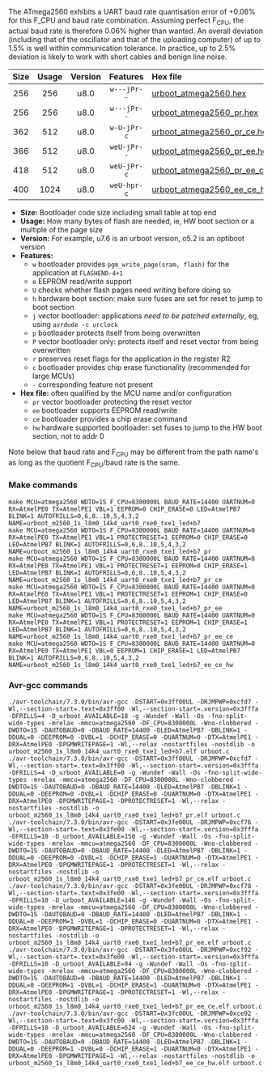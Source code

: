 The ATmega2560 exhibits a UART baud rate quantisation error of +0.06% for this F_CPU and baud rate combination. Assuming perfect F<sub>CPU</sub>, the actual baud rate is therefore 0.06% higher than wanted. An overall deviation (including that of the oscillator and that of the uploading computer) of up to 1.5% is well within communication tolerance. In practice, up to 2.5% deviation is likely to work with short cables and benign line noise.

|Size|Usage|Version|Features|Hex file|
|:-:|:-:|:-:|:-:|:--|
|256|256|u8.0|`w---jPr--`|[urboot_atmega2560.hex](https://raw.githubusercontent.com/stefanrueger/urboot.hex/main/cores/megacore/atmega2560/watchdog_1_s/internal_oscillator/8300000_hz/14400_baud/uart0_rxe0_txe1/led%2Bb7/urboot_atmega2560.hex)|
|256|256|u8.0|`w---jPr--`|[urboot_atmega2560_pr.hex](https://raw.githubusercontent.com/stefanrueger/urboot.hex/main/cores/megacore/atmega2560/watchdog_1_s/internal_oscillator/8300000_hz/14400_baud/uart0_rxe0_txe1/led%2Bb7/urboot_atmega2560_pr.hex)|
|362|512|u8.0|`w-U-jPr-c`|[urboot_atmega2560_pr_ce.hex](https://raw.githubusercontent.com/stefanrueger/urboot.hex/main/cores/megacore/atmega2560/watchdog_1_s/internal_oscillator/8300000_hz/14400_baud/uart0_rxe0_txe1/led%2Bb7/urboot_atmega2560_pr_ce.hex)|
|366|512|u8.0|`weU-jPr--`|[urboot_atmega2560_pr_ee.hex](https://raw.githubusercontent.com/stefanrueger/urboot.hex/main/cores/megacore/atmega2560/watchdog_1_s/internal_oscillator/8300000_hz/14400_baud/uart0_rxe0_txe1/led%2Bb7/urboot_atmega2560_pr_ee.hex)|
|418|512|u8.0|`weU-jPr-c`|[urboot_atmega2560_pr_ee_ce.hex](https://raw.githubusercontent.com/stefanrueger/urboot.hex/main/cores/megacore/atmega2560/watchdog_1_s/internal_oscillator/8300000_hz/14400_baud/uart0_rxe0_txe1/led%2Bb7/urboot_atmega2560_pr_ee_ce.hex)|
|400|1024|u8.0|`weU-hpr-c`|[urboot_atmega2560_ee_ce_hw.hex](https://raw.githubusercontent.com/stefanrueger/urboot.hex/main/cores/megacore/atmega2560/watchdog_1_s/internal_oscillator/8300000_hz/14400_baud/uart0_rxe0_txe1/led%2Bb7/urboot_atmega2560_ee_ce_hw.hex)|

- **Size:** Bootloader code size including small table at top end
- **Usage:** How many bytes of flash are needed, ie, HW boot section or a multiple of the page size
- **Version:** For example, u7.6 is an urboot version, o5.2 is an optiboot version
- **Features:**
  + `w` bootloader provides `pgm_write_page(sram, flash)` for the application at `FLASHEND-4+1`
  + `e` EEPROM read/write support
  + `U` checks whether flash pages need writing before doing so
  + `h` hardware boot section: make sure fuses are set for reset to jump to boot section
  + `j` vector bootloader: applications *need to be patched externally*, eg, using `avrdude -c urclock`
  + `p` bootloader protects itself from being overwritten
  + `P` vector bootloader only: protects itself and reset vector from being overwritten
  + `r` preserves reset flags for the application in the register R2
  + `c` bootloader provides chip erase functionality (recommended for large MCUs)
  + `-` corresponding feature not present
- **Hex file:** often qualified by the MCU name and/or configuration
  + `pr` vector bootloader protecting the reset vector
  + `ee` bootloader supports EEPROM read/write
  + `ce` bootloader provides a chip erase command
  + `hw` hardware supported bootloader: set fuses to jump to the HW boot section, not to addr 0


Note below that baud rate and F<sub>CPU</sub> may be different from the path name's as long as the quotient F<sub>CPU</sub>/baud rate is the same.

### Make commands
```
make MCU=atmega2560 WDTO=1S F_CPU=8300000L BAUD_RATE=14400 UARTNUM=0 RX=AtmelPE0 TX=AtmelPE1 VBL=1 EEPROM=0 CHIP_ERASE=0 LED=AtmelPB7 BLINK=1 AUTOFRILLS=0,6,8..10,5,4,3,2 NAME=urboot_m2560_1s_l8m0_14k4_uart0_rxe0_txe1_led+b7
make MCU=atmega2560 WDTO=1S F_CPU=8300000L BAUD_RATE=14400 UARTNUM=0 RX=AtmelPE0 TX=AtmelPE1 VBL=1 PROTECTRESET=1 EEPROM=0 CHIP_ERASE=0 LED=AtmelPB7 BLINK=1 AUTOFRILLS=0,6,8..10,5,4,3,2 NAME=urboot_m2560_1s_l8m0_14k4_uart0_rxe0_txe1_led+b7_pr
make MCU=atmega2560 WDTO=1S F_CPU=8300000L BAUD_RATE=14400 UARTNUM=0 RX=AtmelPE0 TX=AtmelPE1 VBL=1 PROTECTRESET=1 EEPROM=0 CHIP_ERASE=1 LED=AtmelPB7 BLINK=1 AUTOFRILLS=0,6,8..10,5,4,3,2 NAME=urboot_m2560_1s_l8m0_14k4_uart0_rxe0_txe1_led+b7_pr_ce
make MCU=atmega2560 WDTO=1S F_CPU=8300000L BAUD_RATE=14400 UARTNUM=0 RX=AtmelPE0 TX=AtmelPE1 VBL=1 PROTECTRESET=1 EEPROM=1 CHIP_ERASE=0 LED=AtmelPB7 BLINK=1 AUTOFRILLS=0,6,8..10,5,4,3,2 NAME=urboot_m2560_1s_l8m0_14k4_uart0_rxe0_txe1_led+b7_pr_ee
make MCU=atmega2560 WDTO=1S F_CPU=8300000L BAUD_RATE=14400 UARTNUM=0 RX=AtmelPE0 TX=AtmelPE1 VBL=1 PROTECTRESET=1 EEPROM=1 CHIP_ERASE=1 LED=AtmelPB7 BLINK=1 AUTOFRILLS=0,6,8..10,5,4,3,2 NAME=urboot_m2560_1s_l8m0_14k4_uart0_rxe0_txe1_led+b7_pr_ee_ce
make MCU=atmega2560 WDTO=1S F_CPU=8300000L BAUD_RATE=14400 UARTNUM=0 RX=AtmelPE0 TX=AtmelPE1 VBL=0 EEPROM=1 CHIP_ERASE=1 LED=AtmelPB7 BLINK=1 AUTOFRILLS=0,6,8..10,5,4,3,2 NAME=urboot_m2560_1s_l8m0_14k4_uart0_rxe0_txe1_led+b7_ee_ce_hw
```

### Avr-gcc commands
```
./avr-toolchain/7.3.0/bin/avr-gcc -DSTART=0x3ff00UL -DRJMPWP=0xcfd7 -Wl,--section-start=.text=0x3ff00 -Wl,--section-start=.version=0x3fffa -DFRILLS=4 -D_urboot_AVAILABLE=18 -g -Wundef -Wall -Os -fno-split-wide-types -mrelax -mmcu=atmega2560 -DF_CPU=8300000L -Wno-clobbered -DWDTO=1S -DAUTOBAUD=0 -DBAUD_RATE=14400 -DLED=AtmelPB7 -DBLINK=1 -DDUAL=0 -DEEPROM=0 -DVBL=1 -DCHIP_ERASE=0 -DUARTNUM=0 -DTX=AtmelPE1 -DRX=AtmelPE0 -DPGMWRITEPAGE=1 -Wl,--relax -nostartfiles -nostdlib -o urboot_m2560_1s_l8m0_14k4_uart0_rxe0_txe1_led+b7.elf urboot.c
./avr-toolchain/7.3.0/bin/avr-gcc -DSTART=0x3ff00UL -DRJMPWP=0xcfd7 -Wl,--section-start=.text=0x3ff00 -Wl,--section-start=.version=0x3fffa -DFRILLS=4 -D_urboot_AVAILABLE=0 -g -Wundef -Wall -Os -fno-split-wide-types -mrelax -mmcu=atmega2560 -DF_CPU=8300000L -Wno-clobbered -DWDTO=1S -DAUTOBAUD=0 -DBAUD_RATE=14400 -DLED=AtmelPB7 -DBLINK=1 -DDUAL=0 -DEEPROM=0 -DVBL=1 -DCHIP_ERASE=0 -DUARTNUM=0 -DTX=AtmelPE1 -DRX=AtmelPE0 -DPGMWRITEPAGE=1 -DPROTECTRESET=1 -Wl,--relax -nostartfiles -nostdlib -o urboot_m2560_1s_l8m0_14k4_uart0_rxe0_txe1_led+b7_pr.elf urboot.c
./avr-toolchain/7.3.0/bin/avr-gcc -DSTART=0x3fe00UL -DRJMPWP=0xcf76 -Wl,--section-start=.text=0x3fe00 -Wl,--section-start=.version=0x3fffa -DFRILLS=10 -D_urboot_AVAILABLE=150 -g -Wundef -Wall -Os -fno-split-wide-types -mrelax -mmcu=atmega2560 -DF_CPU=8300000L -Wno-clobbered -DWDTO=1S -DAUTOBAUD=0 -DBAUD_RATE=14400 -DLED=AtmelPB7 -DBLINK=1 -DDUAL=0 -DEEPROM=0 -DVBL=1 -DCHIP_ERASE=1 -DUARTNUM=0 -DTX=AtmelPE1 -DRX=AtmelPE0 -DPGMWRITEPAGE=1 -DPROTECTRESET=1 -Wl,--relax -nostartfiles -nostdlib -o urboot_m2560_1s_l8m0_14k4_uart0_rxe0_txe1_led+b7_pr_ce.elf urboot.c
./avr-toolchain/7.3.0/bin/avr-gcc -DSTART=0x3fe00UL -DRJMPWP=0xcf78 -Wl,--section-start=.text=0x3fe00 -Wl,--section-start=.version=0x3fffa -DFRILLS=10 -D_urboot_AVAILABLE=146 -g -Wundef -Wall -Os -fno-split-wide-types -mrelax -mmcu=atmega2560 -DF_CPU=8300000L -Wno-clobbered -DWDTO=1S -DAUTOBAUD=0 -DBAUD_RATE=14400 -DLED=AtmelPB7 -DBLINK=1 -DDUAL=0 -DEEPROM=1 -DVBL=1 -DCHIP_ERASE=0 -DUARTNUM=0 -DTX=AtmelPE1 -DRX=AtmelPE0 -DPGMWRITEPAGE=1 -DPROTECTRESET=1 -Wl,--relax -nostartfiles -nostdlib -o urboot_m2560_1s_l8m0_14k4_uart0_rxe0_txe1_led+b7_pr_ee.elf urboot.c
./avr-toolchain/7.3.0/bin/avr-gcc -DSTART=0x3fe00UL -DRJMPWP=0xcf92 -Wl,--section-start=.text=0x3fe00 -Wl,--section-start=.version=0x3fffa -DFRILLS=10 -D_urboot_AVAILABLE=94 -g -Wundef -Wall -Os -fno-split-wide-types -mrelax -mmcu=atmega2560 -DF_CPU=8300000L -Wno-clobbered -DWDTO=1S -DAUTOBAUD=0 -DBAUD_RATE=14400 -DLED=AtmelPB7 -DBLINK=1 -DDUAL=0 -DEEPROM=1 -DVBL=1 -DCHIP_ERASE=1 -DUARTNUM=0 -DTX=AtmelPE1 -DRX=AtmelPE0 -DPGMWRITEPAGE=1 -DPROTECTRESET=1 -Wl,--relax -nostartfiles -nostdlib -o urboot_m2560_1s_l8m0_14k4_uart0_rxe0_txe1_led+b7_pr_ee_ce.elf urboot.c
./avr-toolchain/7.3.0/bin/avr-gcc -DSTART=0x3fc00UL -DRJMPWP=0xce92 -Wl,--section-start=.text=0x3fc00 -Wl,--section-start=.version=0x3fffa -DFRILLS=10 -D_urboot_AVAILABLE=624 -g -Wundef -Wall -Os -fno-split-wide-types -mrelax -mmcu=atmega2560 -DF_CPU=8300000L -Wno-clobbered -DWDTO=1S -DAUTOBAUD=0 -DBAUD_RATE=14400 -DLED=AtmelPB7 -DBLINK=1 -DDUAL=0 -DEEPROM=1 -DVBL=0 -DCHIP_ERASE=1 -DUARTNUM=0 -DTX=AtmelPE1 -DRX=AtmelPE0 -DPGMWRITEPAGE=1 -Wl,--relax -nostartfiles -nostdlib -o urboot_m2560_1s_l8m0_14k4_uart0_rxe0_txe1_led+b7_ee_ce_hw.elf urboot.c
```

